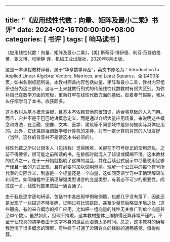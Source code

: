 
---
title: "《应用线性代数：向量、矩阵及最小二乘》书评"
date: 2024-02-16T00:00:00+08:00
categories: [ 书评 ]
tags: [ 响马读书 ]
---

 《应用线性代数：向量、矩阵及最小二乘》，[美] 斯蒂芬·博伊德、利芬·范登伯格 著，张文博、张丽静 译，机械工业出版社，2020年8月出版。

这是一本课程教材译著，属于“华章数学译丛”，英文书原名为：Introduction to Applied Linear Algebra: Vectors, Matrices, and Least Squares，全书400多页。如书名副标题所说，本教材涵盖内容包括向量、矩阵和最小二乘，教材内容组织也分为这三部分，这与一上来就教行列式的传统线性代数教材有很大区别。为弥补自己在数学方面的短板，重新打牢在线性代数方面的基础，趁着春节假期，我从头仔细学习了本书，收获颇多。

这本教材从基本概念讲起，且基本不依赖其他前置知识，适合零基础的人入门用。而且，它并不是干巴巴地讲概念定义，而是通过介绍大量应用场景，来说明这些概念和方法，在金融、图像、文本、医学、建筑等不同领域中是如何被实际具体应用的。此外，它还兼顾强调数学和计算机的差异，对有一定计算机背景的人很友好（当然，这样的背景并不是读这本书必须的）。

线性代数之所以让很多人（包括我）觉得困难，关键在于符号标记的使用混乱。之前不得要领，很可能之前所读的书，在排版时就混入了错误或模糊不清。这本教材的优点之一，在于一开始就指明了这样的混乱，并在后续公式展示中尽量使用足够严谨且一致的方式呈现，且在必要时加以说明澄清。理解一个公式中的每个符号所代表的实际含义，到底是一个标量还是一个向量，这如同英语学习中正确理解语法和词性，如同编程中正确理解强类型语言的变量类型，有着必不可少的重要性。闯过这一关，线性代数果然就一通百通了。

由于我是逐字逐句研读，包括书中各应用举例和例题，也都几乎没有落下，因此还是发现了一些描述不够准确、证明过程比较跳跃、甚至少量前后略显矛盾之处（这些瑕疵，有的来自概念的推广应用，比如把一组向量的线性无关推广到单个向量甚至单个数）。虽然如此，但瑕不掩瑜，这本教材整体上编排得还算非常严谨的，不至于让较真的初学者由于文字本身的混乱而浪费太多时间。总之，这本教材的确帮我澄清了很多概念的理解，有种终于打通了淤阻许久的经脉的通畅感觉，值得推荐。
